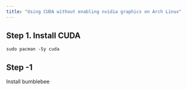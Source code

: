 ```yaml
---
title: "Using CUDA without enabling nvidia graphics on Arch Linux"
---
```


## Step 1. Install CUDA

~~~
sudo pacman -Sy cuda
~~~

## Step -1

Install bumblebee
<!--stackedit_data:
eyJoaXN0b3J5IjpbLTE3MzQ0MTM4ODVdfQ==
-->